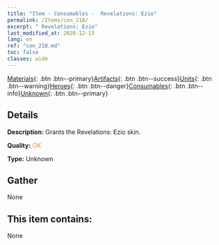 ```yaml
---
title: "Item - Consumables -  Revelations: Ezio"
permalink: /Items/con_218/
excerpt: " Revelations: Ezio"
last_modified_at: 2020-12-13
lang: en
ref: "con_218.md"
toc: false
classes: wide
---
```

 [Materials](/Items/){: .btn .btn--primary}[Artifacts](/Items/Artifacts/){: .btn .btn--success}[Units](/Items/Units/){: .btn .btn--warning}[Heroes](/Items/Heroes/){: .btn .btn--danger}[Consumables](/Items/Consumables/){: .btn .btn--info}[Unknown](/Items/Unknown/){: .btn .btn--primary}

## Details
 **Description:** Grants the Revelations: Ezio skin.

 **Quality:** <span style="color: #FF8C00">OK</span>

 **Type:** Unknown

## Gather

  None

## This item contains:

  None

